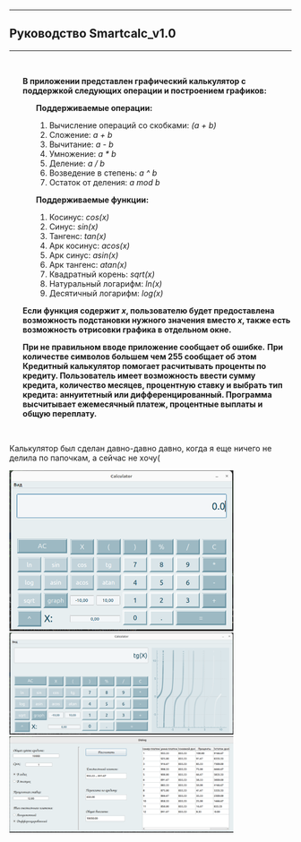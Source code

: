 <!DOCTYPE html>
​
<head>
  <meta charset="utf-8">
  <title>Smartcalc_v1.0 manual page</title>
</head>
​

<body>
  <hr>
  <h2>Руководство Smartcalc_v1.0</h2>
  <hr>
</body>
​

<body>
  <ul> 
    <b>В приложении представлен графический калькулятор с поддержкой следующих операции и построением графиков: </b>
    <ul>
      <p> </p>
      <p> </p>
      <b> Поддерживаемые операции: </b>
      <ol>
        <li>Вычисление операций со скобками: <i>(a + b)</i></li>
        <li>Сложение: <i>a + b</i></li>
        <li>Вычитание: <i>a - b</i></li>
        <li>Умножение: <i>a * b</i></li>
        <li>Деление: <i>a / b</i></li>
        <li>Возведение в степень: <i>a ^ b</i></li>
        <li>Остаток от деления: <i>a mod b</i></li>
      </ol>
      </ol>
      <p> </p>
      <p> </p>
      <b>Поддерживаемые функции:</b>
      <ol>
        <li>Косинус: <i>cos(x)</i></li>
        <li>Синус: <i>sin(x)</i></li>
        <li>Тангенс: <i>tan(x)</i></li>
        <li>Арк косинус: <i>acos(x)</i></li>
        <li>Арк синус: <i>asin(x)</i></li>
        <li>Арк тангенс: <i>atan(x)</i></li>
        <li>Квадратный корень: <i>sqrt(x)</i></li>
        <li>Натуральный логарифм: <i>ln(x)</i></li>
        <li>Десятичный логарифм: <i>log(x)</i></li>
      </ol>
      <p> </p>
      <p> </p>
    </ul>
    <b>Если функция содержит <i>x</i>, пользователю будет предоставлена возможность подстановки нужного значения
      вместо <i>x</i>, также есть возможность отрисовки графика в отдельном окне.</b>
    <p> </p>
    <p> </p>
    <b>При не правильном вводе приложение сообщает об ошибке.</b>
    <b>При количестве символов большем чем 255 сообщает об этом</b>
    <b>Кредитный калькулятор помогает расчитывать проценты по кредиту. Пользователь имеет возможность ввести сумму
      кредита, количество месяцев, процентную ставку и выбрать тип кредита: аннуитетный или дифференцированный.
      Программа высчитывает ежемесячный платеж, процентные выплаты и общую переплату.</b>
  </ul>
  <br>
<p>Калькулятор был сделан давно-давно давно, когда я еще ничего не делила по папочкам, а сейчас не хочу(</p>
  </ul>
</body>
<img src="./misc/images/calc_view.png" alt="calc_view" width="400"/> 
<img src="./misc/images/calc_graphics.png" alt="calc_graphics" width="400"/> 
<img src="./misc/images/credit_calc.png" alt="credit_calc" width="400"/> 
